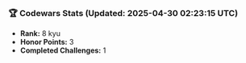 ### 🏆 Codewars Stats (Updated: 2025-04-30 02:23:15 UTC)

- **Rank:** 8 kyu
- **Honor Points:** 3
- **Completed Challenges:** 1
